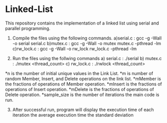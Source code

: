 # Linked-List
This repository contains the implementation of a linked list using serial and parallel programming.

1. Compile the files using the following commands.
 	a)serial.c 	: 	gcc -g -Wall -o serial serial.c
        b)mutex.c 	: 	gcc -g -Wall -o mutex mutex.c -pthread -lm
	c)rw_lock.c 	: 	gcc -g -Wall -o rw_lock rw_lock.c -pthread -lm

2. Run the files using the follwing commands
	a) serial.c 	:	./serial <n> <m> <mMember> <mInsert> <mDelete> <sample size>
	b) mutex.c 	:	./mutex  <thread_count> <n> <m>  <mMember> <mInsert> <mDelete> <sample size>
	c) rw_lock.c 	:	./rwlock <thread_count> <n> <m> <mMember> <mInsert> <mDelete> <sample size>

*n is the number of initial unique values in the Link List.
*m is number of random Member, Insert, and Delete operations on the link list.
*mMember is the fractions of operations of Member operation.
*mInsert is the fractions of operations of Insert operation.
*mDelete is the fractions of operations of Delete operation.
*sample_size is the number of iterations the main code is run.

3. After successful run, program will display 
	the execution time of each iteration 
	the average execution time 
	the standard deviation 
